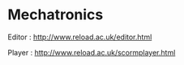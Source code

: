 # Mechatronics

Editor : http://www.reload.ac.uk/editor.html

Player : http://www.reload.ac.uk/scormplayer.html

